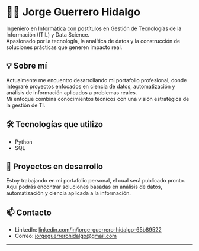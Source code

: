 # 👨‍💻 Jorge Guerrero Hidalgo

Ingeniero en Informática con postítulos en Gestión de Tecnologías de la Información (ITIL) y Data Science.  
Apasionado por la tecnología, la analítica de datos y la construcción de soluciones prácticas que generen impacto real.

## 💡 Sobre mí

Actualmente me encuentro desarrollando mi portafolio profesional, donde integraré proyectos enfocados en ciencia de datos, automatización y análisis de información aplicados a problemas reales.  
Mi enfoque combina conocimientos técnicos con una visión estratégica de la gestión de TI.

## 🛠️ Tecnologías que utilizo

- Python  
- SQL  

## 🚧 Proyectos en desarrollo

Estoy trabajando en mi portafolio personal, el cual será publicado pronto.  
Aquí podrás encontrar soluciones basadas en análisis de datos, automatización y ciencia aplicada a la información.

## 📫 Contacto

- LinkedIn: [linkedin.com/in/jorge-guerrero-hidalgo-65b89522](https://www.linkedin.com/in/jorge-guerrero-hidalgo-65b89522/)  
- Correo: jorgeguerrerohidalgo@gmail.com

---
